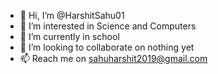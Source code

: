 - 👋 Hi, I’m @HarshitSahu01
- 👀 I’m interested in Science and Computers
- 🌱 I’m currently in school
- 💞️ I’m looking to collaborate on nothing yet
- 📫 Reach me on sahuharshit2019@gmail.com 

<!---
HarshitSahu01/HarshitSahu01 is a ✨ special ✨ repository because its `README.md` (this file) appears on your GitHub profile.
You can click the Preview link to take a look at your changes.
--->
